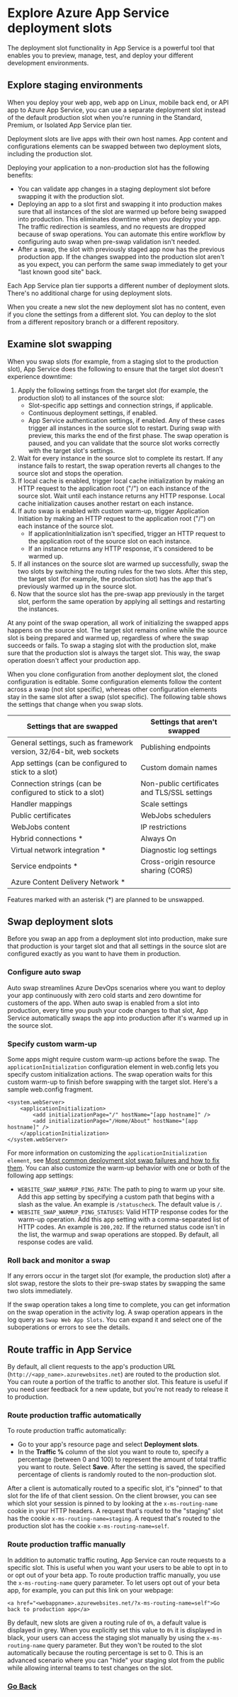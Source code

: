 # Explore Azure App Service deployment slots
The deployment slot functionality in App Service is a powerful tool that enables you to preview, manage, test, and deploy your different development environments.

## Explore staging environments
When you deploy your web app, web app on Linux, mobile back end, or API app to Azure App Service, you can use a separate deployment slot instead of the default production slot when you're running in the Standard, Premium, or Isolated App Service plan tier. 

Deployment slots are live apps with their own host names. App content and configurations elements can be swapped between two deployment slots, including the production slot.

Deploying your application to a non-production slot has the following benefits:
- You can validate app changes in a staging deployment slot before swapping it with the production slot.
- Deploying an app to a slot first and swapping it into production makes sure that all instances of the slot are warmed up before being swapped into production. This eliminates downtime when you deploy your app. The traffic redirection is seamless, and no requests are dropped because of swap operations. You can automate this entire workflow by configuring auto swap when pre-swap validation isn't needed.
- After a swap, the slot with previously staged app now has the previous production app. If the changes swapped into the production slot aren't as you expect, you can perform the same swap immediately to get your "last known good site" back.

Each App Service plan tier supports a different number of deployment slots. There's no additional charge for using deployment slots. 

When you create a new slot the new deployment slot has no content, even if you clone the settings from a different slot. You can deploy to the slot from a different repository branch or a different repository.

## Examine slot swapping
When you swap slots (for example, from a staging slot to the production slot), App Service does the following to ensure that the target slot doesn't experience downtime:
1. Apply the following settings from the target slot (for example, the production slot) to all instances of the source slot:
    - Slot-specific app settings and connection strings, if applicable.
    - Continuous deployment settings, if enabled.
    - App Service authentication settings, if enabled.
Any of these cases trigger all instances in the source slot to restart. During swap with preview, this marks the end of the first phase. The swap operation is paused, and you can validate that the source slot works correctly with the target slot's settings.
2. Wait for every instance in the source slot to complete its restart. If any instance fails to restart, the swap operation reverts all changes to the source slot and stops the operation.
3. If local cache is enabled, trigger local cache initialization by making an HTTP request to the application root ("/") on each instance of the source slot. Wait until each instance returns any HTTP response. Local cache initialization causes another restart on each instance.
4. If auto swap is enabled with custom warm-up, trigger Application Initiation by making an HTTP request to the application root ("/") on each instance of the source slot.
    - If applicationInitialization isn't specified, trigger an HTTP request to the application root of the source slot on each instance.
    - If an instance returns any HTTP response, it's considered to be warmed up.
5. If all instances on the source slot are warmed up successfully, swap the two slots by switching the routing rules for the two slots. After this step, the target slot (for example, the production slot) has the app that's previously warmed up in the source slot.
6. Now that the source slot has the pre-swap app previously in the target slot, perform the same operation by applying all settings and restarting the instances.

At any point of the swap operation, all work of initializing the swapped apps happens on the source slot. The target slot remains online while the source slot is being prepared and warmed up, regardless of where the swap succeeds or fails. To swap a staging slot with the production slot, make sure that the production slot is always the target slot. This way, the swap operation doesn't affect your production app.

When you clone configuration from another deployment slot, the cloned configuration is editable. Some configuration elements follow the content across a swap (not slot specific), whereas other configuration elements stay in the same slot after a swap (slot specific). The following table shows the settings that change when you swap slots.

Settings that are swapped | Settings that aren't swapped
--- | ---
General settings, such as framework version, 32/64-bit, web sockets	| Publishing endpoints
App settings (can be configured to stick to a slot)	| Custom domain names
Connection strings (can be configured to stick to a slot) | Non-public certificates and TLS/SSL settings
Handler mappings | Scale settings
Public certificates | WebJobs schedulers
WebJobs content | IP restrictions
Hybrid connections * | Always On
Virtual network integration * | Diagnostic log settings
Service endpoints * | Cross-origin resource sharing (CORS)
Azure Content Delivery Network * | 

Features marked with an asterisk (*) are planned to be unswapped.

## Swap deployment slots
Before you swap an app from a deployment slot into production, make sure that production is your target slot and that all settings in the source slot are configured exactly as you want to have them in production.

### Configure auto swap
Auto swap streamlines Azure DevOps scenarios where you want to deploy your app continuously with zero cold starts and zero downtime for customers of the app. When auto swap is enabled from a slot into production, every time you push your code changes to that slot, App Service automatically swaps the app into production after it's warmed up in the source slot.


### Specify custom warm-up
Some apps might require custom warm-up actions before the swap. The `applicationInitialization` configuration element in web.config lets you specify custom initialization actions. The swap operation waits for this custom warm-up to finish before swapping with the target slot. Here's a sample web.config fragment.

```
<system.webServer>
    <applicationInitialization>
        <add initializationPage="/" hostName="[app hostname]" />
        <add initializationPage="/Home/About" hostName="[app hostname]" />
    </applicationInitialization>
</system.webServer>
```
For more information on customizing the `applicationInitialization element`, see [Most common deployment slot swap failures and how to fix them](https://ruslany.net/2017/11/most-common-deployment-slot-swap-failures-and-how-to-fix-them/).
You can also customize the warm-up behavior with one or both of the following app settings:
- `WEBSITE_SWAP_WARMUP_PING_PATH`: The path to ping to warm up your site. Add this app setting by specifying a custom path that begins with a slash as the value. An example is `/statuscheck`. The default value is `/`.
- `WEBSITE_SWAP_WARMUP_PING_STATUSES`: Valid HTTP response codes for the warm-up operation. Add this app setting with a comma-separated list of HTTP codes. An example is `200,202`. If the returned status code isn't in the list, the warmup and swap operations are stopped. By default, all response codes are valid.

### Roll back and monitor a swap
If any errors occur in the target slot (for example, the production slot) after a slot swap, restore the slots to their pre-swap states by swapping the same two slots immediately.

If the swap operation takes a long time to complete, you can get information on the swap operation in the activity log.
A swap operation appears in the log query as `Swap Web App Slots`. You can expand it and select one of the suboperations or errors to see the details.

## Route traffic in App Service
By default, all client requests to the app's production URL (`http://<app_name>.azurewebsites.net`) are routed to the production slot. You can route a portion of the traffic to another slot. This feature is useful if you need user feedback for a new update, but you're not ready to release it to production.

### Route production traffic automatically
To route production traffic automatically:
- Go to your app's resource page and select **Deployment slots**.
- In the **Traffic %** column of the slot you want to route to, specify a percentage (between 0 and 100) to represent the amount of total traffic you want to route. Select **Save**.
After the setting is saved, the specified percentage of clients is randomly routed to the non-production slot.

After a client is automatically routed to a specific slot, it's "pinned" to that slot for the life of that client session. On the client browser, you can see which slot your session is pinned to by looking at the `x-ms-routing-name` cookie in your HTTP headers. A request that's routed to the "staging" slot has the cookie `x-ms-routing-name=staging`. A request that's routed to the production slot has the cookie `x-ms-routing-name=self`.

### Route production traffic manually
In addition to automatic traffic routing, App Service can route requests to a specific slot. This is useful when you want your users to be able to opt in to or opt out of your beta app. To route production traffic manually, you use the `x-ms-routing-name` query parameter.
To let users opt out of your beta app, for example, you can put this link on your webpage:
```
<a href="<webappname>.azurewebsites.net/?x-ms-routing-name=self">Go back to production app</a>
```

By default, new slots are given a routing rule of `0%`, a default value is displayed in grey. When you explicitly set this value to `0%` it is displayed in black, your users can access the staging slot manually by using the `x-ms-routing-name` query parameter. But they won't be routed to the slot automatically because the routing percentage is set to 0. This is an advanced scenario where you can "hide" your staging slot from the public while allowing internal teams to test changes on the slot.

### [Go Back](../README.md)